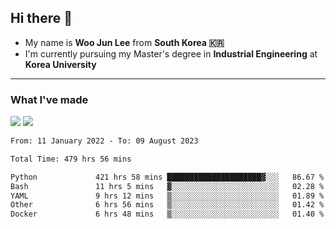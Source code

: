 ## Hi there 👋

- My name is **Woo Jun Lee** from **South Korea 🇰🇷**
- I'm currently pursuing my Master's degree in **Industrial Engineering** at **Korea University**

---

### What I've made

<a href="https://share.streamlit.io/tomtom1103/kuiai_hackathon_2022/main/JL_app.py"><img src="https://img.shields.io/badge/Journey Lee-161B22?style=for-the-badge&logo=streamlit&logoColor=FF4B4B"/></a> <a href="https://jeon-100.github.io/Dangzang/"><img src="https://img.shields.io/badge/당신을 위한 장학금, 당장!-161B22?style=for-the-badge&logo=react&logoColor=#61DAFB"/></a>

<!--START_SECTION:waka-->

```txt
From: 11 January 2022 - To: 09 August 2023

Total Time: 479 hrs 56 mins

Python             421 hrs 58 mins █████████████████████▓░░░   86.67 %
Bash               11 hrs 5 mins   ▓░░░░░░░░░░░░░░░░░░░░░░░░   02.28 %
YAML               9 hrs 12 mins   ▒░░░░░░░░░░░░░░░░░░░░░░░░   01.89 %
Other              6 hrs 56 mins   ▒░░░░░░░░░░░░░░░░░░░░░░░░   01.42 %
Docker             6 hrs 48 mins   ▒░░░░░░░░░░░░░░░░░░░░░░░░   01.40 %
```

<!--END_SECTION:waka-->
